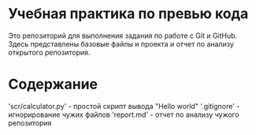 # Учебная практика по превью кода 
Это репозиторий для выполнения задания по работе с Git и GitHub. Здесь представлены базовые файлы и проекта и отчет по анализу открытого репозитория.

# Содержание
'scr/calculator.py' - простой скрипт вывода "Hello world"
'.gitignore' - игнорирование чужих файлов
'report.md' - отчет по анализу чужого репозитория
